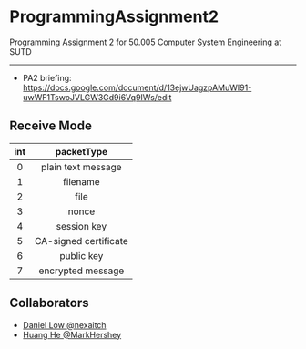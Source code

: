 # ProgrammingAssignment2

Programming Assignment 2 for 50.005 Computer System Engineering at SUTD

---

-   PA2 briefing: https://docs.google.com/document/d/13ejwUagzpAMuWI91-uwWF1TswoJVLGW3Gd9i6Vq9IWs/edit

## Receive Mode

| int |      packetType       |
| :-: | :-------------------: |
|  0  |  plain text message   |
|  1  |       filename        |
|  2  |         file          |
|  3  |         nonce         |
|  4  |      session key      |
|  5  | CA-signed certificate |
|  6  |      public key       |
|  7  |   encrypted message   |

## Collaborators

-   [Daniel Low @nexaitch](https://github.com/nexaitch)
-   [Huang He @MarkHershey](https://github.com/MarkHershey)
